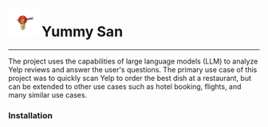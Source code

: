 # <img src="yummy_san/img/logo_processed.jpeg" alt="Logo" width="60" height="60"/> Yummy San
***

The project uses the capabilities of large language models (LLM) to analyze Yelp reviews and answer the user's questions. The primary use case of this project was to quickly scan Yelp to order the best dish at a restaurant, but can be extended to other use cases such as hotel booking, flights, and many similar use cases.

### Installation
